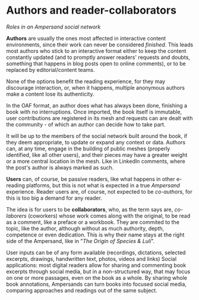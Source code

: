 # Authors and reader-collaborators
*Roles in an Ampersand social network*


**Authors** are usually the ones most affected in interactive content environments, since their work can never be considered *finished*. This leads most authors who stick to an interactive format either to keep the content constantly updated (and to promptly answer readers' requests and doubts, something that happens in blog posts open to online comments), or to be replaced by editorial/content teams.

None of the options benefit the reading experience, for they may discourage interaction, or, when it happens, multiple anonymous authors make a content lose its authenticity.

In the OAF format, an author does what has always been done, finishing a book with no interruptions. Once imported, the book itself is immutable, user contributions are registered in its mesh and requests can are dealt with the community - of which an author can decide how to take part.

It will be up to the members of the social network built around the book, if they deem appropriate, to update or expand any context or data. Authors can, at any time, engage in the building of public meshes (properly identified, like all other users), and their pieces may have a greater weight or a more central location in the mesh. Like in LinkedIn comments, where the post's author is always marked as such.

**Users** can, of course, be passive readers, like what happens in other e-reading platforms, but this is not what is expected in a true *Ampersand* experience. Reader users are, of course, not expected to be *co-authors*, for this is too big a demand for any reader.

The idea is for users to be **collaborators**, who, as the term says are, *co-laborers* (coworkers) whose work comes along with the original, to be read as a comment, like a preface or a workbook. They are commited to the topic, like the author, although without as much authority, depth, competence or even dedication. This is why their name stays at the right side of the Ampersand, like in "*The Origin of Species & Luli*".

User inputs can be of any form available (recordings, dictations, selected excerpts, drawings, handwritten text, photos, videos and links)
Social applications: ﻿most digital readers allow for sharing and commenting book excerpts through social media, but in a non-structured way, that may focus on one or more passages, even on the book as a whole. By sharing whole book annotations, Ampersands can turn books into focused social media, comparing  approaches and readings out of the same subject.
